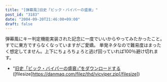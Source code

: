 ```yaml
---
title: "[弾幕風]旧史「ビック・バイパーの盛衰」"
post_id: "3183"
date: "2004-09-20T21:46:00+09:00"
draft: false
---
```



弾幕風にキー判定機能実装された記念に一度でいいからやってみたかったこと。すでに東方ですらなくなっていますがご愛嬌。 単発ネタなので難易度はまったく想定してません。上下にちょろちょろと逃げ回っていれば100％避け切れます。

  * “[旧史「ビック・バイパーの盛衰」”をダウンロードする](/filez/thd/vicviper.zip)([filesize]https://danmaq.com/filez/thd/vicviper.zip[/filesize])
